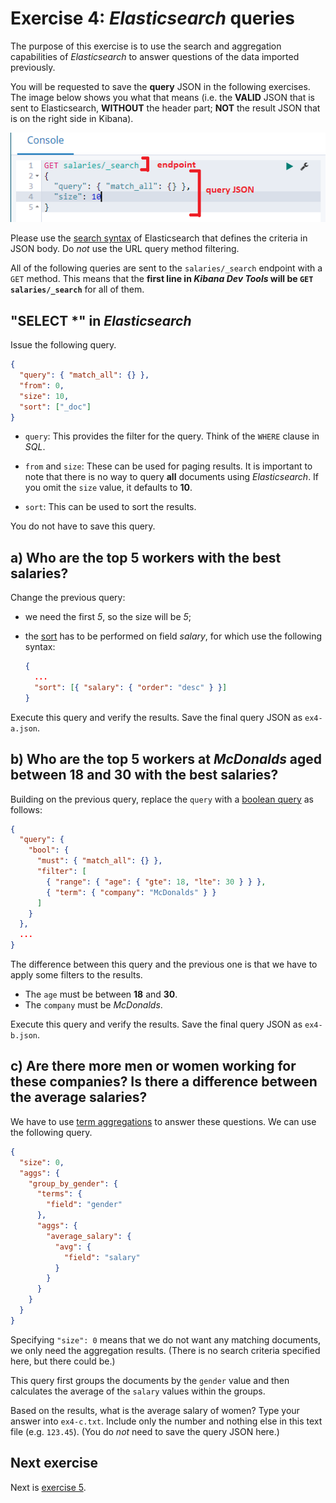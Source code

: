 # Exercise 4: _Elasticsearch_ queries

The purpose of this exercise is to use the search and aggregation capabilities of _Elasticsearch_ to answer questions of the data imported previously.

You will be requested to save the **query** JSON in the following exercises. The image below shows you what that means (i.e. the **VALID** JSON that is sent to Elasticsearch, **WITHOUT** the header part; **NOT** the result JSON that is on the right side in Kibana).

![Kibana query parts](./images/exercises/kibana-query-parts.png)

Please use the [search syntax](https://www.elastic.co/guide/en/elasticsearch/reference/current/search-request-body.html) of Elasticsearch that defines the criteria in JSON body. Do _not_ use the URL query method filtering.

All of the following queries are sent to the `salaries/_search` endpoint with a `GET` method. This means that the **first line in _Kibana Dev Tools_ will be `GET salaries/_search`** for all of them.

## "SELECT \*" in _Elasticsearch_

Issue the following query.

```json
{
  "query": { "match_all": {} },
  "from": 0,
  "size": 10,
  "sort": ["_doc"]
}
```

- `query`: This provides the filter for the query. Think of the `WHERE` clause in _SQL_.

- `from` and `size`: These can be used for paging results. It is important to note that there is no way to query **all** documents using _Elasticsearch_. If you omit the `size` value, it defaults to **10**.

- `sort`: This can be used to sort the results.

You do not have to save this query.

## a) Who are the top **5** workers with the best salaries?

Change the previous query:

- we need the first _5_, so the size will be _5_;
- the [sort](https://www.elastic.co/guide/en/elasticsearch/reference/current/search-request-body.html#_sort_values) has to be performed on field _salary_, for which use the following syntax:

  ```json
  {
    ...
    "sort": [{ "salary": { "order": "desc" } }]
  }
  ```

Execute this query and verify the results. Save the final query JSON as `ex4-a.json`.

## b) Who are the top **5** workers at _McDonalds_ aged between **18** and **30** with the best salaries?

Building on the previous query, replace the `query` with a [boolean query](https://www.elastic.co/guide/en/elasticsearch/reference/current/query-dsl-bool-query.html#query-dsl-bool-query) as follows:

```json
{
  "query": {
    "bool": {
      "must": { "match_all": {} },
      "filter": [
        { "range": { "age": { "gte": 18, "lte": 30 } } },
        { "term": { "company": "McDonalds" } }
      ]
    }
  },
  ...
}
```

The difference between this query and the previous one is that we have to apply some filters to the results.

- The `age` must be between **18** and **30**.
- The `company` must be _McDonalds_.

Execute this query and verify the results. Save the final query JSON as `ex4-b.json`.

## c) Are there more men or women working for these companies? Is there a difference between the average salaries?

We have to use [term aggregations](https://www.elastic.co/guide/en/elasticsearch/reference/current/search-aggregations-bucket-terms-aggregation.html) to answer these questions. We can use the following query.

```json
{
  "size": 0,
  "aggs": {
    "group_by_gender": {
      "terms": {
        "field": "gender"
      },
      "aggs": {
        "average_salary": {
          "avg": {
            "field": "salary"
          }
        }
      }
    }
  }
}
```

Specifying `"size": 0` means that we do not want any matching documents, we only need the aggregation results. (There is no search criteria specified here, but there could be.)

This query first groups the documents by the `gender` value and then calculates the average of the `salary` values within the groups.

Based on the results, what is the average salary of women? Type your answer into `ex4-c.txt`. Include only the number and nothing else in this text file (e.g. `123.45`). (You do _not_ need to save the query JSON here.)

## Next exercise

Next is [exercise 5](exercise5.md).

